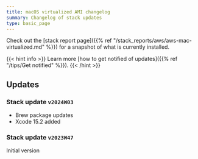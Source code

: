 ```yaml
---
title: macOS virtualized AMI changelog
summary: Changelog of stack updates
type: basic_page
---
```


Check out the [stack report page]({{% ref "/stack_reports/aws/aws-mac-virtualized.md" %}}) for a snapshot of what is currently installed.

{{< hint info >}}
Learn more [how to get notified of updates]({{% ref "/tips/Get notified" %}}).
{{< /hint >}}

## Updates

### Stack update `v2024W03`

- Brew package updates
- Xcode 15.2 added

### Stack update `v2023W47`

Initial version
